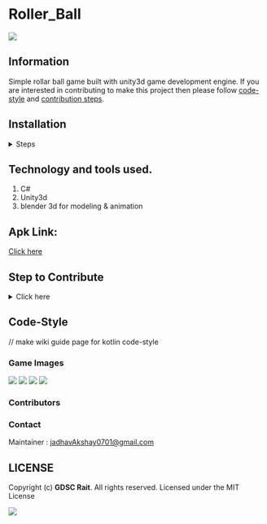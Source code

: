 # Roller_Ball
![](images/linkedbanner2.png)

## Information 
Simple rollar ball game built with unity3d game development engine. If you are interested in contributing to make this project then please follow [code-style](#code-style) and [contribution steps](#step-to-contribute).

## Installation

<details><summary>Steps</summary>
<p>


**Step 1:**

Download or clone this repo by using the link below:

```
https://github.com/Google-Developer-Student-Club-RAIT/Roller_Ball_Unity3d
```

**Step 2:**

Open it in the Unity IDE.


</p>
</details>

## Technology and tools used.
1. C#
2. Unity3d
3. blender 3d for modeling & animation

## Apk Link:
[Click here](apkgame/)

<a id="contribute"></a>
## Step to Contribute

<details><summary>Click here</summary>
<p>

**1.**  Fork [this](https://github.com/Google-Developer-Student-Club-RAIT/Roller_Ball_Unity3d) repository.

**2.**  Clone your forked copy of the project.

```
git clone https://github.com/Google-Developer-Student-Club-RAIT/Roller_Ball_Unity3d
```

**3.** Navigate to the project directory :file_folder: .

```
cd Roller_Ball_Unity3d
```

**4.** Add a reference(remote) to the original repository.

```
git remote add upstream https://github.com/Google-Developer-Student-Club-RAIT/Roller_Ball_Unity3d
```

**5.** Check the remotes for this repository.
```
git remote -v
```

**6.** Always take a pull from the upstream repository to your master branch to keep it at par with the main project(updated repository).

```
git pull upstream main
```

**7.** Create a new branch.

```
git checkout -b <your_branch_name>
```

**8.** Perform your desired changes to the code base.


**9.** Track your changes:heavy_check_mark: .

```
git add . 
```

**10.** Commit your changes .

```
git commit -m "Relevant message"
```

**11.** Push the committed changes in your feature branch to your remote repo.
```
git push -u origin <your_branch_name>
```

**12.** To create a pull request, click on `compare and pull requests`. Please ensure you compare your feature branch to the desired branch of the repository you are supposed to make a PR to.


**13.** Add appropriate title and description to your pull request explaining your changes and efforts done.


**14.** Click on `Create Pull Request`.


**15** Congratulations! You have made a PR. Sit back patiently and relax while your PR is reviewed.


</p>
</details>

## Code-Style

// make wiki guide page for kotlin code-style  


### Game Images
![](images/0.jpg)
![](images/1.jpg)
![](images/2.jpg)
![](images/3.jpg)
  
### Contributors

### Contact

Maintainer : jadhavAkshay0701@gmail.com

## LICENSE
Copyright (c) **GDSC Rait**. All rights reserved. Licensed under the MIT License

[![](https://img.shields.io/github/license/junaidrahim/desiresalesportal?style=for-the-badge)](LICENSE)

